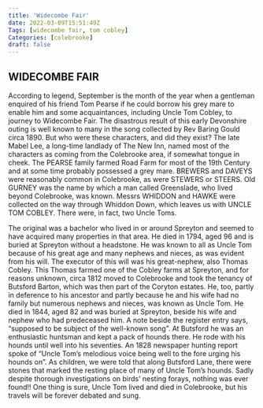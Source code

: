 ```yaml
---
title: 'Widecombe Fair'
date: 2022-03-09T15:51:49Z
Tags: [widecombe fair, tom cobley]
Categories: [colebrooke]
draft: false
---
```


## WIDECOMBE FAIR

According to legend, September is the month of the year when a gentleman enquired of his friend Tom Pearse if he could borrow his grey mare to enable him and some acquaintances, including Uncle Tom Cobley, to journey to Widecombe Fair. The disastrous result of this early Devonshire outing is well known to many in the song collected by Rev Baring Gould circa 1890. But who were these characters, and did they exist? The late Mabel Lee, a long-time landlady of The New Inn, named most of the characters as coming from the Colebrooke area, if somewhat tongue in cheek. The PEARSE family farmed Road Farm for most of the 19th Century and at some time probably possessed a grey mare. BREWERS and DAVEYS were reasonably common in Colebrooke, as were STEWERS or STEERS. Old GURNEY was the name by which a man called Greenslade, who lived beyond Colebrooke, was known. Messrs WHIDDON and HAWKE were collected on the way through Whiddon Down, which leaves us with UNCLE TOM COBLEY. There were, in fact, two Uncle Toms.

The original was a bachelor who lived in or around Spreyton and seemed to have acquired many properties in that area. He died in 1794, aged 96 and is buried at Spreyton without a headstone. He was known to all as Uncle Tom because of his great age and many nephews and nieces, as was evident from his will. The executor of this will was his great-nephew, also Thomas Cobley. This Thomas farmed one of the Cobley farms at Spreyton, and for reasons unknown, circa 1812 moved to Colebrooke and took the tenancy of Butsford Barton, which was then part of the Coryton estates. He, too, partly in deference to his ancestor and partly because he and his wife had no family but numerous nephews and nieces, was known as Uncle Tom. He died in 1844, aged 82 and was buried at Spreyton, beside his wife and nephew who had predeceased him. A note beside the register entry says, “supposed to be subject of the well-known song”. At Butsford he was an enthusiastic huntsman and kept a pack of hounds there. He rode with his hounds until well into his seventies. An 1828 newspaper hunting report spoke of “Uncle Tom’s melodious voice being well to the fore urging his hounds on”. As children, we were told that along Butsford Lane, there were stones that marked the resting place of many of Uncle Tom’s hounds. Sadly despite thorough investigations on birds’ nesting forays, nothing was ever found!! One thing is sure, Uncle Tom lived and died in Colebrooke, but his travels will be forever debated and sung. 
